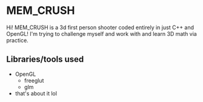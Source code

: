 # MEM_CRUSH
Hi! MEM_CRUSH is a 3d first person shooter coded entirely in just C++ and OpenGL! I'm trying to challenge myself and work with and learn 3D math via practice.

## Libraries/tools used
- OpenGL
  - freeglut
  - glm
- that's about it lol
